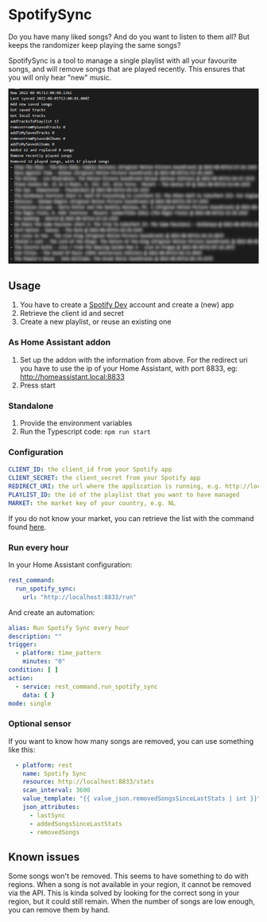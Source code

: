 # SpotifySync
Do you have many liked songs? And do you want to listen to them all? But keeps the randomizer keep playing the same songs?

SpotifySync is a tool to manage a single playlist with all your favourite songs, and will remove songs that are played recently. This
ensures that you will only hear "new" music.

![](https://github.com/SLG/home-assistant-addons/raw/master/spotify-sync/screenshot.png)

## Usage
1. You have to create a [Spotify Dev](https://developer.spotify.com/dashboard/applications) account and create a (new) app
2. Retrieve the client id and secret
3. Create a new playlist, or reuse an existing one

### As Home Assistant addon
1. Set up the addon with the information from above. For the redirect uri you have to use the ip of your Home Assistant, with port 8833,
   eg: http://homeassistant.local:8833
2. Press start

### Standalone
1. Provide the environment variables
2. Run the Typescript code: `npm run start`

### Configuration
```yaml
CLIENT_ID: the client_id from your Spotify app 
CLIENT_SECRET: the client_secret from your Spotify app
REDIRECT_URI: the url where the application is running, e.g. http://localhost:8833
PLAYLIST_ID: the id of the playlist that you want to have managed
MARKET: the market key of your country, e.g. NL
```

If you do not know your market, you can retrieve the list with the command found [here](https://developer.spotify.com/documentation/web-api/reference/#/operations/get-available-markets).

### Run every hour
In your Home Assistant configuration:

```yaml
rest_command:
  run_spotify_sync:
    url: "http://localhost:8833/run"
```

And create an automation:

```yaml
alias: Run Spotify Sync every hour
description: ""
trigger:
  - platform: time_pattern
    minutes: "0"
condition: [ ]
action:
  - service: rest_command.run_spotify_sync
    data: { }
mode: single
```

### Optional sensor
If you want to know how many songs are removed, you can use something like this:
```yaml
  - platform: rest
    name: Spotify Sync
    resource: http://localhost:8833/stats
    scan_interval: 3600
    value_template: "{{ value_json.removedSongsSinceLastStats | int }}"
    json_attributes:
      - lastSync
      - addedSongsSinceLastStats
      - removedSongs
```

## Known issues
Some songs won't be removed. This seems to have something to do with regions. When a song is not available in your region, it cannot be
removed via the API. This is kinda solved by looking for the correct song in your region, but it could still remain. When the number of
songs are low enough, you can remove them by hand.
